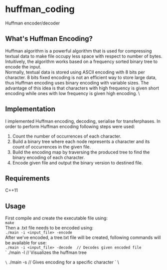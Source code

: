 # huffman_coding
Huffman encoder/decoder
## What's Huffman Encoding?
Huffman algorithm is a powerful algorithm that is used for compressing textual data to make file occupy  less  space  with  respect  to  number  of  bytes.   Intuitively,  the  algorithm  works  based  on  a frequency sorted binary tree to encode the input. \
Normally,  textual  data  is  stored  using  ASCII  encoding  with  8  bits  per  character.   8  bits  fixed encoding is not an efficient way to store large data, thus Huffman encoding uses binary encoding with variable sizes.  The advantage of this idea is that characters with high frequency is given short encoding while ones with low frequency is given high encoding. \
## Implementation
I implemented Huffman encoding, decoding, serialise for transferphases. In order to perform Huffman encoding following steps were used:
1.  Count the number of occurrences of each character.
2.  Build a binary tree where each node represents a character and its count of occurrences in the given file.
3.  Build the encoding map by traversing the produced tree to find the binary encoding of each character.
4.  Encode given file and output the binary version to destined file.
## Requirements
C++11
## Usage
First compile and create the executable file using: \
`
make 
` \
Then a .txt file needs to be encoded using: \
`
./main -i <input_file> -encode 
` \
After we've encoded, a tree.txt file will be created, following commands will be available for use: \
`
./main -i <input_file> -decode  // Decodes given encoded file 
` \
`
./main -l                       // Visualizes the huffman tree 

` \
`
./main -s <char>                // Gives encoding for a specific character 
` \
